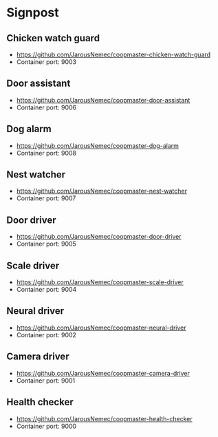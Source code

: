 # Signpost

## Chicken watch guard
- https://github.com/JarousNemec/coopmaster-chicken-watch-guard
- Container port: 9003
## Door assistant
- https://github.com/JarousNemec/coopmaster-door-assistant
- Container port: 9006
## Dog alarm
- https://github.com/JarousNemec/coopmaster-dog-alarm
- Container port: 9008
## Nest watcher
- https://github.com/JarousNemec/coopmaster-nest-watcher
- Container port: 9007
## Door driver
- https://github.com/JarousNemec/coopmaster-door-driver
- Container port: 9005
## Scale driver
- https://github.com/JarousNemec/coopmaster-scale-driver
- Container port: 9004
## Neural driver
- https://github.com/JarousNemec/coopmaster-neural-driver
- Container port: 9002
## Camera driver
- https://github.com/JarousNemec/coopmaster-camera-driver
- Container port: 9001
## Health checker
- https://github.com/JarousNemec/coopmaster-health-checker
- Container port: 9000

